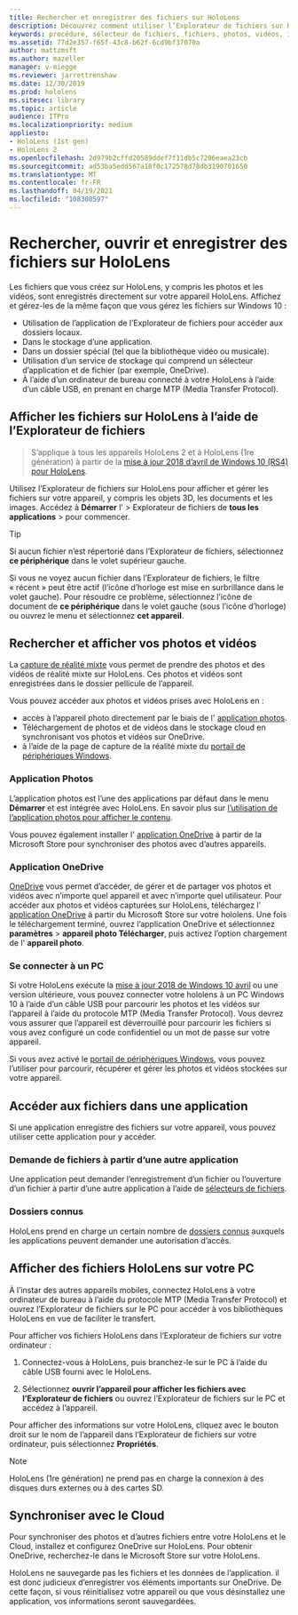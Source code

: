 ```yaml
---
title: Rechercher et enregistrer des fichiers sur HoloLens
description: Découvrez comment utiliser l’Explorateur de fichiers sur HoloLens pour ouvrir, afficher et gérer des fichiers sur votre appareil de réalité mixte.
keywords: procédure, sélecteur de fichiers, fichiers, photos, vidéos, images, OneDrive, stockage, Explorateur de fichiers, hololens
ms.assetid: 77d2e357-f65f-43c8-b62f-6cd9bf37070a
author: mattzmsft
ms.author: mazeller
manager: v-miegge
ms.reviewer: jarrettrenshaw
ms.date: 12/30/2019
ms.prod: hololens
ms.sitesec: library
ms.topic: article
audience: ITPro
ms.localizationpriority: medium
appliesto:
- HoloLens (1st gen)
- HoloLens 2
ms.openlocfilehash: 2d979b2cffd20589ddef7f11db5c7206eaea23cb
ms.sourcegitcommit: ad53ba5edd567a18f0c172578d78db3190701650
ms.translationtype: MT
ms.contentlocale: fr-FR
ms.lasthandoff: 04/19/2021
ms.locfileid: "108308597"
---
```

# <a name="find-open-and-save-files-on-hololens"></a>Rechercher, ouvrir et enregistrer des fichiers sur HoloLens

Les fichiers que vous créez sur HoloLens, y compris les photos et les vidéos, sont enregistrés directement sur votre appareil HoloLens. Affichez et gérez-les de la même façon que vous gérez les fichiers sur Windows 10 :

- Utilisation de l’application de l’Explorateur de fichiers pour accéder aux dossiers locaux.
- Dans le stockage d’une application.
- Dans un dossier spécial (tel que la bibliothèque vidéo ou musicale).
- Utilisation d’un service de stockage qui comprend un sélecteur d’application et de fichier (par exemple, OneDrive).
- À l’aide d’un ordinateur de bureau connecté à votre HoloLens à l’aide d’un câble USB, en prenant en charge MTP (Media Transfer Protocol).

## <a name="view-files-on-hololens-using-file-explorer"></a>Afficher les fichiers sur HoloLens à l’aide de l’Explorateur de fichiers

> S’applique à tous les appareils HoloLens 2 et à HoloLens (1re génération) à partir de la [mise à jour 2018 d’avril de Windows 10 (RS4) pour HoloLens](https://docs.microsoft.com/windows/mixed-reality/release-notes-april-2018).

Utilisez l’Explorateur de fichiers sur HoloLens pour afficher et gérer les fichiers sur votre appareil, y compris les objets 3D, les documents et les images. Accédez à **Démarrer** l'   >  Explorateur de fichiers de **tous les applications**   >   pour commencer.

> [!TIP]
> Si aucun fichier n’est répertorié dans l’Explorateur de fichiers, sélectionnez **ce périphérique** dans le volet supérieur gauche.

Si vous ne voyez aucun fichier dans l’Explorateur de fichiers, le filtre « récent » peut être actif (l’icône d’horloge est mise en surbrillance dans le volet gauche). Pour résoudre ce problème, sélectionnez l’icône de document de **ce périphérique** dans le volet gauche (sous l’icône d’horloge) ou ouvrez le menu et sélectionnez **cet appareil**.

## <a name="find-and-view-your-photos-and-videos"></a>Rechercher et afficher vos photos et vidéos

La [capture de réalité mixte](holographic-photos-and-videos.md) vous permet de prendre des photos et des vidéos de réalité mixte sur HoloLens.  Ces photos et vidéos sont enregistrées dans le dossier pellicule de l’appareil.

Vous pouvez accéder aux photos et vidéos prises avec HoloLens en :

- accès à l’appareil photo directement par le biais de l' [application photos](holographic-photos-and-videos.md).
- Téléchargement de photos et de vidéos dans le stockage cloud en synchronisant vos photos et vidéos sur OneDrive.
- à l’aide de la page de capture de la réalité mixte du [portail de périphériques Windows](https://docs.microsoft.com/windows/mixed-reality/using-the-windows-device-portal#mixed-reality-capture).

### <a name="photos-app"></a>Application Photos

L’application photos est l’une des applications par défaut dans le menu **Démarrer** et est intégrée avec HoloLens. En savoir plus sur [l’utilisation de l’application photos pour afficher le contenu](holographic-photos-and-videos.md).

Vous pouvez également installer l' [application OneDrive](https://www.microsoft.com/p/onedrive/9wzdncrfj1p3) à partir de la Microsoft Store pour synchroniser des photos avec d’autres appareils.

### <a name="onedrive-app"></a>Application OneDrive

[OneDrive](https://onedrive.live.com/) vous permet d’accéder, de gérer et de partager vos photos et vidéos avec n’importe quel appareil et avec n’importe quel utilisateur. Pour accéder aux photos et vidéos capturées sur HoloLens, téléchargez l' [application OneDrive](https://www.microsoft.com/p/onedrive/9wzdncrfj1p3) à partir du Microsoft Store sur votre hololens. Une fois le téléchargement terminé, ouvrez l’application OneDrive et sélectionnez **paramètres**  >  **appareil photo Télécharger**, puis activez l’option chargement de l' **appareil photo**.

### <a name="connect-to-a-pc"></a>Se connecter à un PC

Si votre HoloLens exécute la [mise à jour 2018 de Windows 10 avril](https://docs.microsoft.com/windows/mixed-reality/release-notes-april-2018) ou une version ultérieure, vous pouvez connecter votre hololens à un PC Windows 10 à l’aide d’un câble USB pour parcourir les photos et les vidéos sur l’appareil à l’aide du protocole MTP (Media Transfer Protocol). Vous devrez vous assurer que l’appareil est déverrouillé pour parcourir les fichiers si vous avez configuré un code confidentiel ou un mot de passe sur votre appareil.  

Si vous avez activé le [portail de périphériques Windows](https://docs.microsoft.com/windows/mixed-reality/using-the-windows-device-portal), vous pouvez l’utiliser pour parcourir, récupérer et gérer les photos et vidéos stockées sur votre appareil.

## <a name="access-files-within-an-app"></a>Accéder aux fichiers dans une application

Si une application enregistre des fichiers sur votre appareil, vous pouvez utiliser cette application pour y accéder.

### <a name="requesting-files-from-another-app"></a>Demande de fichiers à partir d’une autre application

Une application peut demander l’enregistrement d’un fichier ou l’ouverture d’un fichier à partir d’une autre application à l’aide de [sélecteurs de fichiers](https://docs.microsoft.com/windows/mixed-reality/app-model#file-pickers).

### <a name="known-folders"></a>Dossiers connus

HoloLens prend en charge un certain nombre de [dossiers connus](https://docs.microsoft.com/windows/mixed-reality/app-model#known-folders) auxquels les applications peuvent demander une autorisation d’accès.

## <a name="view-hololens-files-on-your-pc"></a>Afficher des fichiers HoloLens sur votre PC

À l’instar des autres appareils mobiles, connectez HoloLens à votre ordinateur de bureau à l’aide du protocole MTP (Media Transfer Protocol) et ouvrez l’Explorateur de fichiers sur le PC pour accéder à vos bibliothèques HoloLens en vue de faciliter le transfert.

Pour afficher vos fichiers HoloLens dans l’Explorateur de fichiers sur votre ordinateur :

1. Connectez-vous à HoloLens, puis branchez-le sur le PC à l’aide du câble USB fourni avec le HoloLens.

1. Sélectionnez **ouvrir l’appareil pour afficher les fichiers avec l’Explorateur de fichiers** ou ouvrez l’Explorateur de fichiers sur le PC et accédez à l’appareil.

Pour afficher des informations sur votre HoloLens, cliquez avec le bouton droit sur le nom de l’appareil dans l’Explorateur de fichiers sur votre ordinateur, puis sélectionnez **Propriétés**.

> [!NOTE]
> HoloLens (1re génération) ne prend pas en charge la connexion à des disques durs externes ou à des cartes SD.

## <a name="sync-to-the-cloud"></a>Synchroniser avec le Cloud

Pour synchroniser des photos et d’autres fichiers entre votre HoloLens et le Cloud, installez et configurez OneDrive sur HoloLens. Pour obtenir OneDrive, recherchez-le dans le Microsoft Store sur votre HoloLens.

HoloLens ne sauvegarde pas les fichiers et les données de l’application. il est donc judicieux d’enregistrer vos éléments importants sur OneDrive. De cette façon, si vous réinitialisez votre appareil ou que vous désinstallez une application, vos informations seront sauvegardées.
